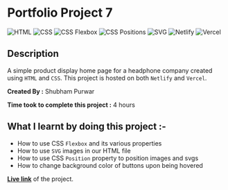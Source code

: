 # Portfolio Project 7

![HTML](https://img.shields.io/badge/-HTML-red)
![CSS](https://img.shields.io/badge/-CSS-brightgreen)
![CSS Flexbox](https://img.shields.io/badge/CSS%20Flexbox-blue)
![CSS Positions](https://img.shields.io/badge/CSS%20Positions-yellow)
![SVG](https://img.shields.io/badge/-SVG-orange)
![Netlify](https://img.shields.io/badge/-Netlify-green)
![Vercel](https://img.shields.io/badge/-Vercel-blueviolet)

## Description

A simple product display home page for a headphone company created using
`HTML` and `CSS`. This project is hosted on both `Netlify` and `Vercel`.

**Created By :** Shubham Purwar

**Time took to complete this project :** 4 hours

## What I learnt by doing this project :-

- How to use CSS `Flexbox` and its various properties
- How to use `SVG` images in our HTML file
- How to use CSS `Position` property to position images and svgs
- How to change background color of buttons upon being hovered

[**Live link**](https://portfolio-project-7.vercel.app/) of the project.
